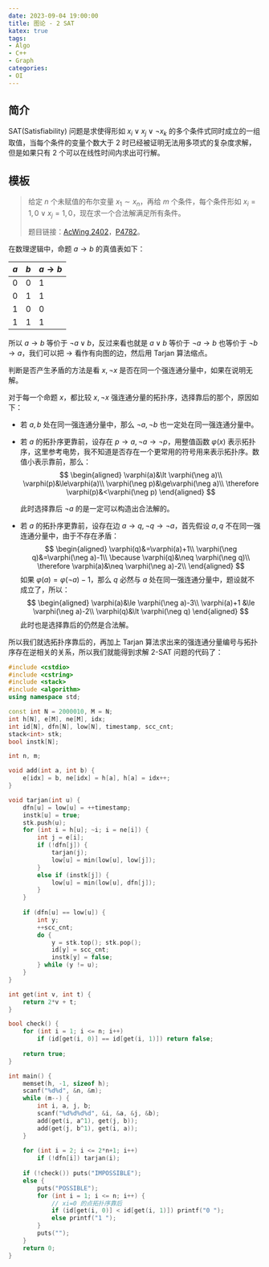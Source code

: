 ```yaml
---
date: 2023-09-04 19:00:00
title: 图论 - 2 SAT
katex: true
tags:
- Algo
- C++
- Graph
categories:
- OI
---
```


## 简介

SAT(Satisfiability) 问题是求使得形如 $x_i\lor x_j\lor \neg x_k$ 的多个条件式同时成立的一组取值，当每个条件的变量个数大于 2 时已经被证明无法用多项式的复杂度求解，但是如果只有 2 个可以在线性时间内求出可行解。

## 模板

> 给定 $n$ 个未赋值的布尔变量 $x_1 \sim x_n$，再给 $m$ 个条件，每个条件形如 $x_i =1,0 \lor x_j=1,0$，现在求一个合法解满足所有条件。
>
> 题目链接：[AcWing 2402](https://www.acwing.com/problem/content/2404/)，[P4782](https://www.luogu.com.cn/problem/P4782)。

在数理逻辑中，命题 $a\to b$ 的真值表如下：

| $a$  | $b$  | $a\to b$ |
| ---- | ---- | -------- |
| 0  | 0  | 1      |
| 0  | 1  | 1      |
| 1  | 0  | 0      |
| 1  | 1  | 1      |

所以 $a \to b$ 等价于 $\neg a\lor b$，反过来看也就是 $a \lor b$ 等价于 $\neg a\to b$ 也等价于 $\neg b\to a$，我们可以把 $\to$ 看作有向图的边，然后用 Tarjan 算法缩点。

判断是否产生矛盾的方法是看 $x,\neg x$ 是否在同一个强连通分量中，如果在说明无解。

对于每一个命题 $x$，都比较 $x,\neg x$ 强连通分量的拓扑序，选择靠后的那个，原因如下：

+ 若 $a,b$ 处在同一强连通分量中，那么 $\neg a,\neg b$ 也一定处在同一强连通分量中。

+ 若 $a$ 的拓扑序更靠前，设存在 $p\to a, \neg a\to \neg p$，用整值函数 $\varphi(x)$ 表示拓扑序，这里参考电势，我不知道是否存在一个更常用的符号用来表示拓扑序。数值小表示靠前，那么：
    $$
    \begin{aligned}
    \varphi(a)&\lt \varphi(\neg a)\\
    \varphi(p)&\le\varphi(a)\\
    \varphi(\neg p)&\ge\varphi(\neg a)\\
    \therefore \varphi(p)&<\varphi(\neg p)
    \end{aligned}
    $$
    
    此时选择靠后 $\neg a$ 的是一定可以构造出合法解的。
    
+  若 $a$ 的拓扑序更靠前，设存在边 $a\to q, \neg q\to \neg a$，首先假设 $a,q$ 不在同一强连通分量中，由于不存在矛盾：
    $$
    \begin{aligned}
    \varphi(q)&=\varphi(a)+1\\
    \varphi(\neg q)&=\varphi(\neg a)-1\\
    \because \varphi(q)&\neq \varphi(\neg q)\\
    \therefore \varphi(a)&\neq \varphi(\neg a)-2\\
    \end{aligned}
    $$
    如果 $\varphi(a)=\varphi(\neg a)-1$，那么 $q$ 必然与 $a$ 处在同一强连通分量中，题设就不成立了，所以：
    $$
    \begin{aligned}
    \varphi(a)&\le \varphi(\neg a)-3\\
    \varphi(a)+1 &\le \varphi(\neg a)-2\\
    \varphi(q)&\lt \varphi(\neg q)
    \end{aligned}
    $$
    此时也是选择靠后的仍然是合法解。

所以我们就选拓扑序靠后的，再加上 Tarjan 算法求出来的强连通分量编号与拓扑序存在逆相关的关系，所以我们就能得到求解 2-SAT 问题的代码了：

```cpp
#include <cstdio>
#include <cstring>
#include <stack>
#include <algorithm>
using namespace std;

const int N = 2000010, M = N;
int h[N], e[M], ne[M], idx;
int id[N], dfn[N], low[N], timestamp, scc_cnt;
stack<int> stk;
bool instk[N];

int n, m;

void add(int a, int b) {
    e[idx] = b, ne[idx] = h[a], h[a] = idx++;
}

void tarjan(int u) {
    dfn[u] = low[u] = ++timestamp;
    instk[u] = true;
    stk.push(u);
    for (int i = h[u]; ~i; i = ne[i]) {
        int j = e[i];
        if (!dfn[j]) {
            tarjan(j);
            low[u] = min(low[u], low[j]);
        }
        else if (instk[j]) {
            low[u] = min(low[u], dfn[j]);
        }
    }
    
    if (dfn[u] == low[u]) {
        int y;
        ++scc_cnt;
        do {
            y = stk.top(); stk.pop();
            id[y] = scc_cnt;
            instk[y] = false;
        } while (y != u);
    }
}

int get(int v, int t) {
    return 2*v + t;
}

bool check() {
    for (int i = 1; i <= n; i++)
        if (id[get(i, 0)] == id[get(i, 1)]) return false;
    
    return true;
}

int main() {
    memset(h, -1, sizeof h);
    scanf("%d%d", &n, &m);
    while (m--) {
        int i, a, j, b;
        scanf("%d%d%d%d", &i, &a, &j, &b);
        add(get(i, a^1), get(j, b));
        add(get(j, b^1), get(i, a));
    }
    
    for (int i = 2; i <= 2*n+1; i++)
        if (!dfn[i]) tarjan(i);
    
    if (!check()) puts("IMPOSSIBLE");
    else {
        puts("POSSIBLE");
        for (int i = 1; i <= n; i++) {
            // xi=0 的点拓扑序靠后
            if (id[get(i, 0)] < id[get(i, 1)]) printf("0 ");
            else printf("1 ");
        }
        puts("");
    }
    return 0;
}
```




